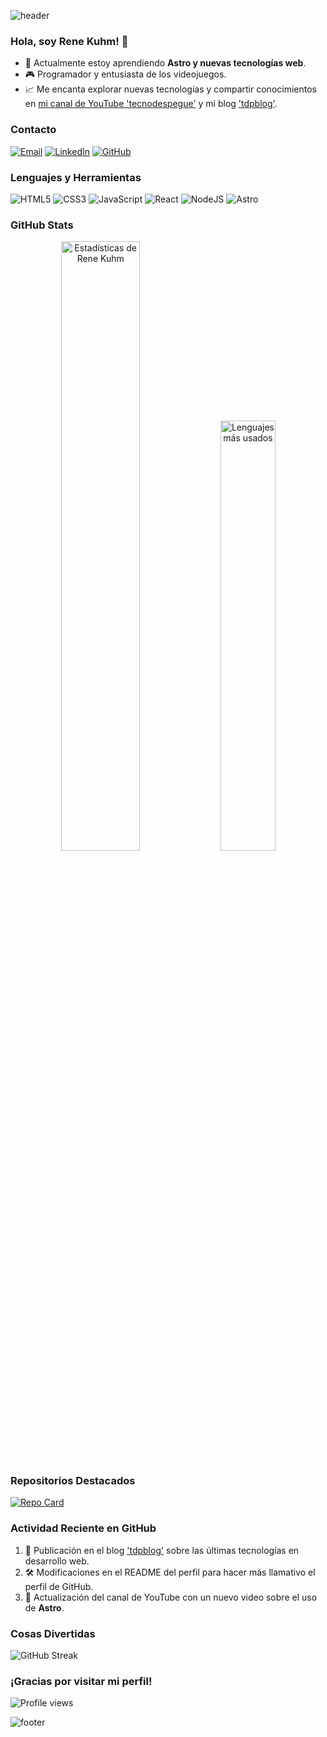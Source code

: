 ![header](https://capsule-render.vercel.app/api?type=waving&color=0:0099ff,100:ff00cc&height=250&section=header&text=Rene%20Kuhm&fontSize=90&animation=fadeIn&fontColor=fff)

### Hola, soy Rene Kuhm! 👋

- 🌱 Actualmente estoy aprendiendo **Astro y nuevas tecnologías web**.
- 🎮 Programador y entusiasta de los videojuegos.
- 📈 Me encanta explorar nuevas tecnologías y compartir conocimientos en [mi canal de YouTube 'tecnodespegue'](https://www.youtube.com/tecnodespegue) y mi blog ['tdpblog'](https://tdpblog.com.ar).

### Contacto

[![Email](https://img.shields.io/badge/Email-D14836?style=flat&logo=gmail&logoColor=white)](mailto:tuemail@example.com) [![LinkedIn](https://img.shields.io/badge/LinkedIn-0077B5?style=flat&logo=linkedin&logoColor=white)](https://www.linkedin.com/in/tuusuario) [![GitHub](https://img.shields.io/badge/GitHub-100000?style=flat&logo=github&logoColor=white)](https://github.com/Rene-Kuhm)

### Lenguajes y Herramientas

![HTML5](https://img.shields.io/badge/HTML5-%23E34F26.svg?style=for-the-badge&logo=html5&logoColor=white)
![CSS3](https://img.shields.io/badge/CSS3-%231572B6.svg?style=for-the-badge&logo=css3&logoColor=white)
![JavaScript](https://img.shields.io/badge/JavaScript-%23F7DF1E.svg?style=for-the-badge&logo=javascript&logoColor=black)
![React](https://img.shields.io/badge/React-%2320232a.svg?style=for-the-badge&logo=react&logoColor=%2361DAFB)
![NodeJS](https://img.shields.io/badge/Node.js-%23339933.svg?style=for-the-badge&logo=node.js&logoColor=white)
![Astro](https://img.shields.io/badge/Astro-%23FF5D01.svg?style=for-the-badge&logo=astro&logoColor=white)

### GitHub Stats

<div align="center">
  <img src="https://github-readme-stats.vercel.app/api?username=Rene-Kuhm&show_icons=true&theme=radical" alt="Estadísticas de Rene Kuhm" width="50%"/>
  <img src="https://github-readme-stats.vercel.app/api/top-langs/?username=Rene-Kuhm&layout=compact&theme=radical" alt="Lenguajes más usados" width="42%"/>
</div>

### Repositorios Destacados

[![Repo Card](https://github-readme-stats.vercel.app/api/pin/?username=Rene-Kuhm&repo=tdpblog&theme=radical)](https://github.com/Rene-Kuhm/tdpblog)

### Actividad Reciente en GitHub

<!--START_SECTION:activity-->
1. 🎉 Publicación en el blog ['tdpblog'](https://tdpblog.com.ar) sobre las últimas tecnologías en desarrollo web.
2. 🛠️ Modificaciones en el README del perfil para hacer más llamativo el perfil de GitHub.
3. 🎥 Actualización del canal de YouTube con un nuevo video sobre el uso de **Astro**.
<!--END_SECTION:activity-->

### Cosas Divertidas

![GitHub Streak](https://github-readme-streak-stats.herokuapp.com/?user=Rene-Kuhm&theme=radical)

### ¡Gracias por visitar mi perfil!

![Profile views](https://komarev.com/ghpvc/?username=Rene-Kuhm&color=blueviolet)

![footer](https://capsule-render.vercel.app/api?type=waving&color=0:ff00cc,100:0099ff&height=150&section=footer)

